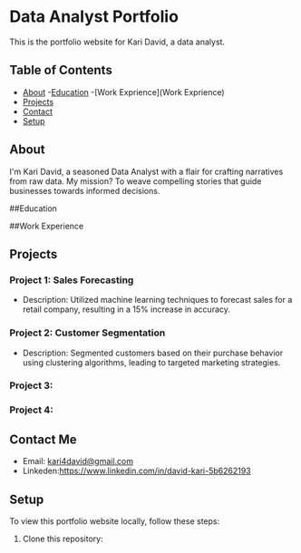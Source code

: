 # Data Analyst Portfolio


This is the portfolio website for Kari David, a data analyst.

## Table of Contents

- [About](#about)
-[Education](Education)
-[Work Exprience](Work Exprience)
- [Projects](#projects)
- [Contact](#contact)
- [Setup](#setup)

## About
 I'm Kari David, a seasoned Data Analyst with a flair for crafting narratives from raw data. My mission? To weave compelling stories that guide businesses towards informed decisions.

##Education

##Work Experience

## Projects

### Project 1: Sales Forecasting

- Description: Utilized machine learning techniques to forecast sales for a retail company, resulting in a 15% increase in accuracy.

### Project 2: Customer Segmentation

- Description: Segmented customers based on their purchase behavior using clustering algorithms, leading to targeted marketing strategies.

### Project 3:

### Project 4:

## Contact Me

- Email: kari4david@gmail.com
- Linkeden:https://www.linkedin.com/in/david-kari-5b6262193
  
## Setup

To view this portfolio website locally, follow these steps:

1. Clone this repository:
